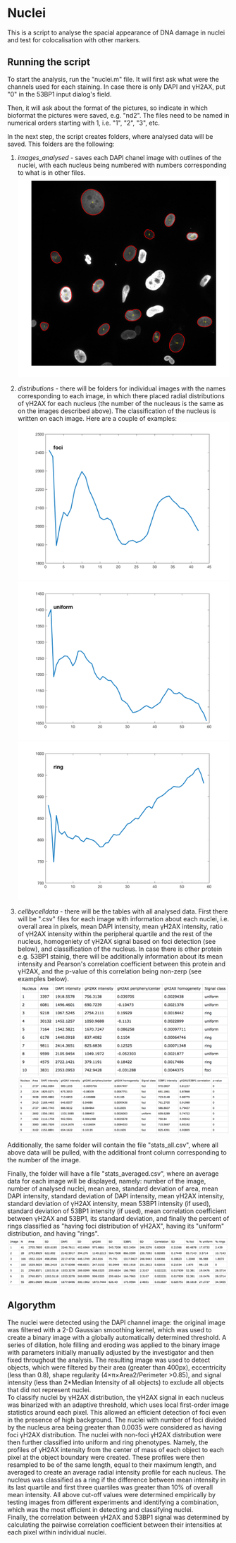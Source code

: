# Nuclei

This is a script to analyse the spacial appearance of DNA damage in nuclei and test for colocalisation with other markers.

## Running the script

To start the analysis, run the "nuclei.m" file. It will first ask what were the channels used for each staining. In case there is only DAPI and &#947;H2AX, put "0" in the 53BP1 input dialog's field. <br>

Then, it will ask about the format of the pictures, so indicate in which bioformat the pictures were saved, e.g. "nd2". The files need to be named in numerical orders starting with 1, i.e. "1", "2", "3", etc.

In the next step, the script creates folders, where analysed data will be saved. This folders are the following:

1. *images_analysed* - saves each DAPI chanel image with outlines of the nuclei, with each nucleus being numbered with numbers corresponding to what is in other files.<br>
![Example of analysed image](images/1_analysed_image.png)

1. *distributions* - there will be folders for individual images with the names corresponding to each image, in which there placed radial distributions of &#947;H2AX for each nucleus (the number of the nucleaus is the same as on the images described above). The classification of the nucleus is written on each image. Here are a couple of examples: <br>
![Example of analysed image](images/13_distribution.png)<br>
![Example of analysed image](images/8_distribution.png)<br>
![Example of analysed image](images/7_distribution.png)

1. *cellbycelldata* - there will be the tables with all analysed data. First there will be ".csv" files for each image with information about each nuclei, i.e. overall area in pixels, mean DAPI intensity, mean &#947;H2AX intensity, ratio of &#947;H2AX intensity within the peripheral quartile and the rest of the nucleus, homogeniety of &#947;H2AX signal based on foci detection (see below), and classification of the nucleus. In case there is other protein e.g. 53BP1 stainig, there will be additionally information about its mean intensity and Pearson's correlation coefficient between this protein and &#947;H2AX, and the p-value of this correlation being non-zerp (see examples below). <br>
![Example of analysed image](images/cellbycell1.png)<br>
![Example of analysed image](images/cellbycell2.png)<br>

Additionally, the same folder will contain the file "stats_all.csv", where all above data will be pulled, with the additional front column corresponding to the number of the image.<br>

Finally, the folder will have a file "stats_averaged.csv", where an average data for each image will be displayed, namely: number of the image, number of analysed nuclei, mean area, standard deviation of area, mean DAPI intensity, standard deviation of DAPI intensity, mean &#947;H2AX intensity, standard deviation of &#947;H2AX intensity, mean 53BP1 intensity (if used), standard deviation of 53BP1 intensity (if used), mean correlation coefficient between &#947;H2AX and 53BP1, its standard deviation, and finally the percent of rings classified as "having foci distribution of &#947;H2AX", having its "uniform" distribution, and having "rings".
<br>
![Example of analysed image](images/summary.png)<br>

## Algorythm
The nuclei were detected using the DAPI channel image: the original image was filtered with a 2-D Gaussian smoothing kernel, which was used to create a binary image with a globally automatically determined threshold. A series of dilation, hole filling and eroding was applied to the binary image with parameters initially manually adjusted by the investigator and then fixed throughout the analysis. The resulting image was used to detect objects, which were filtered by their area (greater than 400px), eccentricity (less than 0.8), shape regularity (4&#215;&#960;&#215;Area2/Perimeter >0.85), and signal intensity (less than 2*Median Intensity of all objects) to exclude all objects that did not represent nuclei. <br>
To classify nuclei by &#947;H2AX distribution, the &#947;H2AX signal in each nucleus was binarized with an adaptive threshold, which uses local first-order image statistics around each pixel. This allowed an efficient detection of foci even in the presence of high background. The nuclei with number of foci divided by the nucleus area being greater than 0.0035 were considered as having foci &#947;H2AX distribution. The nuclei with non-foci &#947;H2AX distribution were then further classified into uniform and ring phenotypes. Namely, the profiles of &#947;H2AX intensity from the center of mass of each object to each pixel at the object boundary were created. These profiles were then resampled to be of the same length, equal to their maximum length, and averaged to create an average radial intensity profile for each nucleus. The nucleus was classified as a ring if the difference between mean intensity in its last quartile and first three quartiles was greater than 10% of overall mean intensity. All above cut-off values were determined empirically by testing images from different experiments and identifying a combination, which was the most efficient in detecting and classifying nuclei.<br>
Finally, the correlation between &#947;H2AX and 53BP1 signal was determined by calculating the pairwise correlation coefficient between their intensities at each pixel within individual nuclei.<br>
